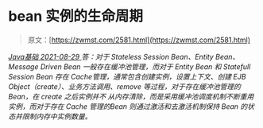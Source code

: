 <!--yml
category: 未分类
date: 0001-01-01 00:00:00
--->

# bean 实例的生命周期

> 原文：[https://zwmst.com/2581.html](https://zwmst.com/2581.html)

   [ *Java基础* ](https://zwmst.com/java%e5%9f%ba%e7%a1%80)*[ <time datetime="2021-08-29T11:17:22+08:00"> 2021-08-29 </time> ](https://zwmst.com/2581.html)  答：对于 Stateless Session Bean、Entity Bean、Message Driven Bean 一般存在缓冲池管理，而对于 Entity Bean 和 Statefull Session Bean 存在 Cache管理，通常包含创建实例，设置上下文、创建 EJB Object（create）、业务方法调用、remove 等过程，对于存在缓冲池管理的 Bean，在 create 之后实例并不
从内存清除，而是采用缓冲池调度机制不断重用实例，而对于存在 Cache 管理的Bean 则通过激活和去激活机制保持 Bean 的状态并限制内存中实例数量。*
